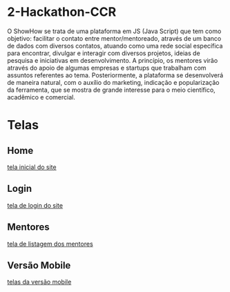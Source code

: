 # 2-Hackathon-CCR

O ShowHow se trata de uma plataforma em JS (Java Script) que tem como objetivo:  facilitar o contato entre mentor/mentoreado, através de um banco de dados com diversos contatos, atuando como uma rede social específica para encontrar, divulgar e interagir com diversos projetos, ideias de pesquisa e iniciativas em desenvolvimento. A princípio, os mentores virão através do apoio de algumas empresas e startups que trabalham com assuntos referentes ao tema. Posteriormente, a plataforma se desenvolverá de maneira natural, com o auxílio do marketing, indicação e popularização da ferramenta, que se mostra de grande interesse para o meio científico, acadêmico e comercial.

# Telas
## Home
[tela inicial do site](blob/main/content/img/home_page.png)
## Login
[tela de login do site](blob/main/content/img/login_page.png)
## Mentores
[tela de listagem dos mentores](blob/main/content/img/mentores_page.jpeg)

## Versão Mobile
[telas da versão mobile](blob/main/content/img/telas_mobile.jpeg)